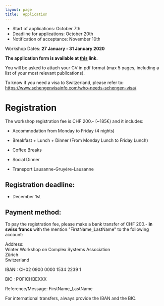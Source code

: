```yaml
---
layout: page
title:  Application
---
```


- Start of applications: October 7th
- Deadline for applications: October 20th
- Notification of acceptance: November 10th

Workshop Dates: **27 January - 31 January 2020**


**The application form is available at [this](https://docs.google.com/forms/d/e/1FAIpQLSdxfyNIgSYoNgIiq1lD2aleHOGknUsl2UeciGEFjAPzB1HQCg/viewform?usp=sf_link) link.**

You will be asked to attach your CV in pdf format (max 5 pages, including a list of your most relevant publications).

To know if you need a visa to Switzerland, please refer to:  <https://www.schengenvisainfo.com/who-needs-schengen-visa/>


# Registration

The workshop registration fee is CHF 200.- (~185€) and it includes:

- Accommodation from Monday to Friday (4 nights)

- Breakfast + Lunch + Dinner (From Monday Lunch to Friday Lunch)

- Coffee Breaks

- Social Dinner

- Transport Lausanne-Gruyère-Lausanne


## Registration deadline:
- December 1st


## Payment method:

To pay the registration fee, please make a bank transfer of CHF 200.- **in swiss francs** with the mention "FirstName_LastName" to the following account:   

Address:  
Winter Workshop on Complex Systems Association  
Zürich  
Switzerland  

IBAN : CH02 0900 0000 1534 2239 1  

BIC : POFICHBEXXX  

Reference/Message: FirstName_LastName  

For international transfers, always provide the IBAN and the BIC.


